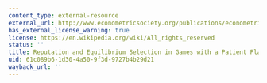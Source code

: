 ```yaml
---
content_type: external-resource
external_url: http://www.econometricsociety.org/publications/econometrica/1989/07/01/reputation-and-equilibrium-selection-games-patient-player
has_external_license_warning: true
license: https://en.wikipedia.org/wiki/All_rights_reserved
status: ''
title: Reputation and Equilibrium Selection in Games with a Patient Player
uid: 61c089b6-1d30-4a50-9f3d-9727b4b29d21
wayback_url: ''
---
```

